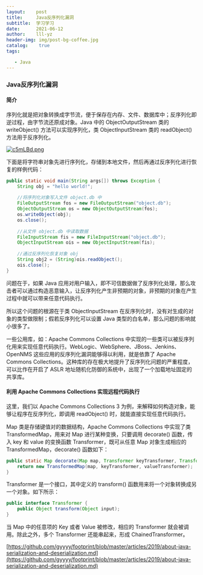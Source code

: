 ```yaml
---
layout:    post
title:     Java反序列化漏洞
subtitle:  学习学习
date:      2021-06-12
author:    lll-yz
header-img: img/post-bg-coffee.jpg
catalog:    true
tags:

   - Java
---
```


### Java反序列化漏洞

#### 简介

序列化就是把对象转换成字节流，便于保存在内存、文件、数据库中；反序列化即逆过程，由字节流还原成对象。Java 中的 ObjectOutputStream 类的 writeObject() 方法可以实现序列化，类 ObjectInputStream 类的 readObject() 方法用于反序列化。

[![c5mLBd.png](https://z3.ax1x.com/2021/04/17/c5mLBd.png)](https://imgtu.com/i/c5mLBd)

下面是将字符串对象先进行序列化，存储到本地文件，然后再通过反序列化进行恢复的样例代码：

```java
public static void main(String args[]) throws Exception {
	String obj = "hello world!";
	
	//将序列化对象写入文件 object.db 中
	FileOutputStream fos = new FileOutputStream("object.db");
	ObjectOutputStream os = new ObjectOutputStream(fos);
	os.writeObject(obj);
	os.close();
	
	//从文件 object.db 中读取数据
	FileInputStream fis = new FileInputStream("object.db");
	ObjectInputStream ois = new ObjectInputStream(fis);
	
	//通过反序列化恢复对象 obj
	String obj2 = (String)ois.readObject();
	ois.close();
}
```

问题在于，如果 Java 应用对用户输入，即不可信数据做了反序列化处理，那么攻击者可以通过构造恶意输入，让反序列化产生非预期的对象，非预期的对象在产生过程中就可以带来任意代码执行。

所以这个问题的根源在于类 ObjectInputStream 在反序列化时，没有对生成的对象的类型做限制；假若反序列化可以设置 Java 类型的白名单，那么问题的影响就小很多了。

一些公用库，如：Apache Commons Collections 中实现的一些类可以被反序列化用来实现任意代码执行。WebLogic、WebSphere、JBoss、Jenkins、OpenNMS 这些应用的反序列化漏洞能够得以利用，就是依靠了 Apache Commons Collections。这种库的存在极大地提升了反序列化问题的严重程度，可以比作在开启了 ASLR 地址随机化防御的系统中，出现了一个加载地址固定的共享库。

#### 利用 Apache Commons Collections 实现远程代码执行

这里，我们以 Apache Commons Collections 3 为例，来解释如何构造对象，能够让程序在反序列化，即调用 readObject() 时，就能直接实现任意代码执行。

Map 类是存储键值对的数据结构，Apache Commons Collections 中实现了类 TransformedMap，用来对 Map 进行某种变换，只要调用 decorate() 函数，传入 key 和 value 的变换函数 Transformer，既可从任意 Map 对象生成相应的 TransformedMap，decorate() 函数如下：

```java
public static Map decorate(Map map, Transformer keyTransformer, Transformer valueTransformer) {
	return new TransformedMap(map, keyTransformer, valueTransformer);
}
```

Transformer 是一个接口，其中定义的 transform() 函数用来将一个对象转换成另一个对象。如下所示：

```java
public interface Transformer {
	public Object transform(Object input);
}
```

当 Map 中的任意项的 Key 或者 Value 被修改，相应的 Transformer 就会被调用。除此之外，多个 Transformer 还能串起来，形成 ChainedTransformer。



[https://github.com/gyyyy/footprint/blob/master/articles/2019/about-java-serialization-and-deserialization.md](https://github.com/gyyyy/footprint/blob/master/articles/2019/about-java-serialization-and-deserialization.md)